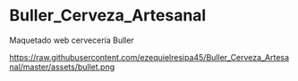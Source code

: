 # Buller_Cerveza_Artesanal
Maquetado web cervecería Buller

https://raw.githubusercontent.com/ezequielresipa45/Buller_Cerveza_Artesanal/master/assets/bullet.png
